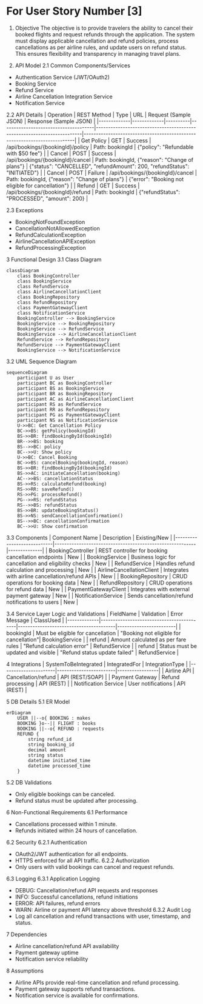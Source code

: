# For User Story Number [3]

1. Objective
The objective is to provide travelers the ability to cancel their booked flights and request refunds through the application. The system must display applicable cancellation and refund policies, process cancellations as per airline rules, and update users on refund status. This ensures flexibility and transparency in managing travel plans.

2. API Model
2.1 Common Components/Services
- Authentication Service (JWT/OAuth2)
- Booking Service
- Refund Service
- Airline Cancellation Integration Service
- Notification Service

2.2 API Details
| Operation   | REST Method | Type     | URL                                  | Request (Sample JSON)                                                  | Response (Sample JSON)                                                   |
|-------------|-------------|----------|--------------------------------------|------------------------------------------------------------------------|--------------------------------------------------------------------------|
| Get Policy  | GET         | Success  | /api/bookings/{bookingId}/policy     | Path: bookingId                                                        | {"policy": "Refundable with $50 fee"}                                 |
| Cancel      | POST        | Success  | /api/bookings/{bookingId}/cancel     | Path: bookingId, {"reason": "Change of plans"}                        | {"status": "CANCELLED", "refundAmount": 200, "refundStatus": "INITIATED"} |
| Cancel      | POST        | Failure  | /api/bookings/{bookingId}/cancel     | Path: bookingId, {"reason": "Change of plans"}                        | {"error": "Booking not eligible for cancellation"}                     |
| Refund      | GET         | Success  | /api/bookings/{bookingId}/refund     | Path: bookingId                                                        | {"refundStatus": "PROCESSED", "amount": 200}                          |

2.3 Exceptions
- BookingNotFoundException
- CancellationNotAllowedException
- RefundCalculationException
- AirlineCancellationAPIException
- RefundProcessingException

3 Functional Design
3.1 Class Diagram
```mermaid
classDiagram
    class BookingController
    class BookingService
    class RefundService
    class AirlineCancellationClient
    class BookingRepository
    class RefundRepository
    class PaymentGatewayClient
    class NotificationService
    BookingController --> BookingService
    BookingService --> BookingRepository
    BookingService --> RefundService
    BookingService --> AirlineCancellationClient
    RefundService --> RefundRepository
    RefundService --> PaymentGatewayClient
    BookingService --> NotificationService
```

3.2 UML Sequence Diagram
```mermaid
sequenceDiagram
    participant U as User
    participant BC as BookingController
    participant BS as BookingService
    participant BR as BookingRepository
    participant AC as AirlineCancellationClient
    participant RS as RefundService
    participant RR as RefundRepository
    participant PG as PaymentGatewayClient
    participant NS as NotificationService
    U->>BC: Get Cancellation Policy
    BC->>BS: getPolicy(bookingId)
    BS->>BR: findBookingById(bookingId)
    BR-->>BS: booking
    BS-->>BC: policy
    BC-->>U: Show policy
    U->>BC: Cancel Booking
    BC->>BS: cancelBooking(bookingId, reason)
    BS->>BR: findBookingById(bookingId)
    BS->>AC: initiateCancellation(booking)
    AC-->>BS: cancellationStatus
    BS->>RS: calculateRefund(booking)
    RS->>RR: saveRefund()
    RS->>PG: processRefund()
    PG-->>RS: refundStatus
    RS-->>BS: refundStatus
    BS->>BR: updateBookingStatus()
    BS->>NS: sendCancellationConfirmation()
    BS-->>BC: cancellationConfirmation
    BC-->>U: Show confirmation
```

3.3 Components
| Component Name              | Description                                              | Existing/New |
|----------------------------|----------------------------------------------------------|--------------|
| BookingController          | REST controller for booking cancellation endpoints        | New          |
| BookingService             | Business logic for cancellation and eligibility checks    | New          |
| RefundService              | Handles refund calculation and processing                 | New          |
| AirlineCancellationClient  | Integrates with airline cancellation/refund APIs          | New          |
| BookingRepository          | CRUD operations for booking data                         | New          |
| RefundRepository           | CRUD operations for refund data                          | New          |
| PaymentGatewayClient       | Integrates with external payment gateway                  | New          |
| NotificationService        | Sends cancellation/refund notifications to users          | New          |

3.4 Service Layer Logic and Validations
| FieldName   | Validation                                | Error Message                          | ClassUsed              |
|-------------|-------------------------------------------|----------------------------------------|------------------------|
| bookingId   | Must be eligible for cancellation         | "Booking not eligible for cancellation"| BookingService         |
| refund      | Amount calculated as per fare rules       | "Refund calculation error"             | RefundService          |
| refund      | Status must be updated and visible        | "Refund status update failed"          | RefundService          |

4 Integrations
| SystemToBeIntegrated | IntegratedFor           | IntegrationType |
|----------------------|------------------------|-----------------|
| Airline API          | Cancellation/refund    | API (REST/SOAP) |
| Payment Gateway      | Refund processing      | API (REST)      |
| Notification Service | User notifications     | API (REST)      |

5 DB Details
5.1 ER Model
```mermaid
erDiagram
    USER ||--o{ BOOKING : makes
    BOOKING }o--|| FLIGHT : books
    BOOKING ||--o{ REFUND : requests
    REFUND {
        string refund_id
        string booking_id
        decimal amount
        string status
        datetime initiated_time
        datetime processed_time
    }
```

5.2 DB Validations
- Only eligible bookings can be canceled.
- Refund status must be updated after processing.

6 Non-Functional Requirements
6.1 Performance
- Cancellations processed within 1 minute.
- Refunds initiated within 24 hours of cancellation.

6.2 Security
6.2.1 Authentication
- OAuth2/JWT authentication for all endpoints.
- HTTPS enforced for all API traffic.
6.2.2 Authorization
- Only users with valid bookings can cancel and request refunds.

6.3 Logging
6.3.1 Application Logging
- DEBUG: Cancellation/refund API requests and responses
- INFO: Successful cancellations, refund initiations
- ERROR: API failures, refund errors
- WARN: Airline or payment API latency above threshold
6.3.2 Audit Log
- Log all cancellation and refund transactions with user, timestamp, and status.

7 Dependencies
- Airline cancellation/refund API availability
- Payment gateway uptime
- Notification service reliability

8 Assumptions
- Airline APIs provide real-time cancellation and refund processing.
- Payment gateway supports refund transactions.
- Notification service is available for confirmations.
